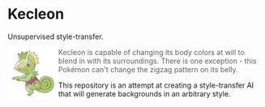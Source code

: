 # Kecleon

Unsupervised style-transfer.

<img align="left" width="100" height="100" src="kecleon.png">

> Kecleon is capable of changing its body colors at will to blend in with its surroundings. There is one exception - this Pokémon can't change the zigzag pattern on its belly.

This repository is an attempt at creating a style-transfer AI that will generate backgrounds in an arbitrary style.
